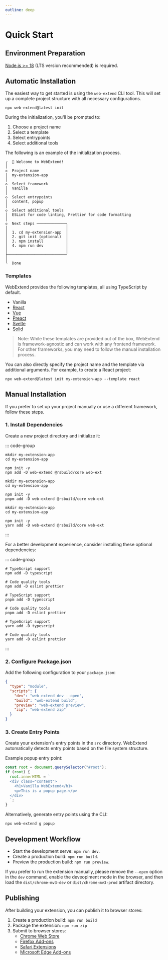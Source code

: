 ```yaml
---
outline: deep
---
```


# Quick Start

## Environment Preparation

[Node.js >= 18](https://nodejs.org/en/download) (LTS version recommended) is required.

## Automatic Installation

The easiest way to get started is using the `web-extend` CLI tool. This will set up a complete project structure with all necessary configurations.

```shell
npx web-extend@latest init
```

During the initialization, you'll be prompted to:

1. Choose a project name
2. Select a template
3. Select entrypoints
4. Select additional tools

The following is an example of the initialization process.

```shell
┌  🚀 Welcome to WebExtend!
│
◇  Project name
│  my-extension-app
│
◇  Select framework
│  Vanilla
│
◇  Select entrypoints
│  content, popup
│
◇  Select additional tools
│  ESLint for code linting, Prettier for code formatting
│
◇  Next steps ─────────────╮
│                          │
│  1. cd my-extension-app  │
│  2. git init (optional)  │
│  3. npm install          │
│  4. npm run dev          │
│                          │
├──────────────────────────╯
│
└  Done
```

### Templates

WebExtend provides the following templates, all using TypeScript by default.

- Vanilla
- [React](https://react.dev/)
- [Vue](https://vuejs.org/)
- [Preact](https://preactjs.com/)
- [Svelte](https://svelte.dev/)
- [Solid](https://www.solidjs.com/)

> Note: While these templates are provided out of the box, WebExtend is framework-agnostic and can work with any frontend framework. For other frameworks, you may need to follow the manual installation process.

You can also directly specify the project name and the template via additional arguments. For example, to create a React project:

```shell
npx web-extend@latest init my-extension-app --template react
```

## Manual Installation

If you prefer to set up your project manually or use a different framework, follow these steps.

### 1. Install Dependencies

Create a new project directory and initialize it:

::: code-group

```shell [npm]
mkdir my-extension-app
cd my-extension-app

npm init -y
npm add -D web-extend @rsbuild/core web-ext
```

```shell [pnpm]
mkdir my-extension-app
cd my-extension-app

npm init -y
pnpm add -D web-extend @rsbuild/core web-ext
```

```shell [yarn]
mkdir my-extension-app
cd my-extension-app

npm init -y
yarn add -D web-extend @rsbuild/core web-ext
```

:::

For a better development experience, consider installing these optional dependencies:

::: code-group

```shell [npm]
# TypeScript support
npm add -D typescript

# Code quality tools
npm add -D eslint prettier
```

```shell [pnpm]
# TypeScript support
pnpm add -D typescript

# Code quality tools
pnpm add -D eslint prettier
```

```shell [yarn]
# TypeScript support
yarn add -D typescript

# Code quality tools
yarn add -D eslint prettier
```

:::

### 2. Configure Package.json

Add the following configuration to your `package.json`:

```json [package.json]
{
  "type": "module",
  "scripts": {
    "dev": "web-extend dev --open",
    "build": "web-extend build",
    "preview": "web-extend preview",
    "zip": "web-extend zip"
  }
}
```

### 3. Create Entry Points

Create your extension's entry points in the `src` directory. WebExtend automatically detects entry points based on the file system structure.

Example popup entry point:

```ts [src/popup.ts]
const root = document.querySelector("#root");
if (root) {
  root.innerHTML = `
  <div class="content">
    <h1>Vanilla WebExtend</h1>
    <p>This is a popup page.</p>
  </div>
  `;
}
```

Alternatively, generate entry points using the CLI:

```shell
npx web-extend g popup
```

## Development Workflow

- Start the development serve: `npm run dev`.
- Create a production build: `npm run build`.
- Preview the production build: `npm run preview`.

If you prefer to run the extension manually, please remove the `--open` option in the `dev` command, enable the deveoplment mode in the browser, and then load the `dist/chrome-mv3-dev` or `dist/chrome-mv3-prod` artifact directory.

## Publishing

After building your extension, you can publish it to browser stores:

1. Create a production build: `npm run build`
2. Package the extension: `npm run zip`
3. Submit to browser stores:
   - [Chrome Web Store](https://developer.chrome.com/docs/webstore/publish/)
   - [Firefox Add-ons](https://extensionworkshop.com/documentation/publish/submitting-an-add-on/)
   - [Safari Extensions](https://developer.apple.com/documentation/safariservices/converting-a-web-extension-for-safari)
   - [Microsoft Edge Add-ons](https://learn.microsoft.com/en-us/microsoft-edge/extensions-chromium/publish/publish-extension)
